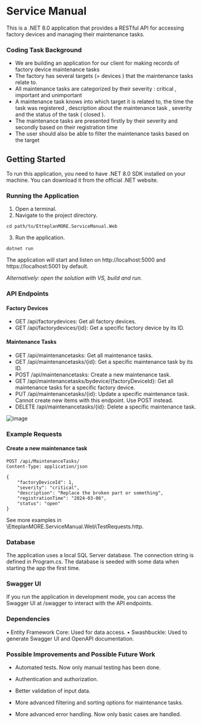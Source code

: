 # Service Manual

This is a .NET 8.0 application that provides a RESTful API for accessing factory devices and managing their 
maintenance tasks.

### Coding Task Background

- We are building an application for our client for making records of factory device
maintenance tasks
- The factory has several targets (= devices ) that the maintenance tasks relate to.
- All maintenance tasks are categorized by their severity : critical , important and
unimportant
- A maintenance task knows into which target it is related to, the time the task was
registered , description about the maintenance task , severity and the status of the task
( closed ).
- The maintenance tasks are presented firstly by their severity and secondly based on
their registration time
- The user should also be able to filter the maintenance tasks based on the target

## Getting Started

To run this application, you need to have .NET 8.0 SDK installed on your machine. You can download it from the official .NET website.

### Running the Application

1.	Open a terminal.
2.	Navigate to the project directory.
```
cd path/to/EtteplanMORE.ServiceManual.Web
```

3.	Run the application.

```
dotnet run
```

The application will start and listen on http://localhost:5000 and https://localhost:5001 by default.

_Alternatively: open the solution with VS, build and run._

### API Endpoints

#### Factory Devices
-	GET /api/factorydevices: Get all factory devices.
-	GET /api/factorydevices/{id}: Get a specific factory device by its ID.

#### Maintenance Tasks
-	GET /api/maintenancetasks: Get all maintenance tasks.
-	GET /api/maintenancetasks/{id}: Get a specific maintenance task by its ID.
-	POST /api/maintenancetasks: Create a new maintenance task.
-	GET /api/maintenancetasks/bydevice/{factoryDeviceId}: Get all maintenance tasks for a specific factory device.
-	PUT /api/maintenancetasks/{id}: Update a specific maintenance task. Cannot create new items with this endpoint. Use POST instead.
-	DELETE /api/maintenancetasks/{id}: Delete a specific maintenance task.

![image](https://github.com/JaakkoHirvela/ServiceManual/assets/97606286/2dc01ad3-fa88-487e-b989-56943fdfa976)

### Example Requests

#### Create a new maintenance task
```
POST /api/MaintenanceTasks/
Content-Type: application/json

{
    "factoryDeviceId": 1,
    "severity": "critical",
    "description": "Replace the broken part or something",
    "registrationTime": "2024-03-06",
    "status": "open"
}
```

See more examples in \EtteplanMORE.ServiceManual.Web\TestRequests.http.

### Database
The application uses a local SQL Server database. The connection string is defined in Program.cs. The database is seeded with some data when starting the app the first time.

### Swagger UI
If you run the application in development mode, you can access the Swagger UI at /swagger to interact with the API endpoints.

### Dependencies
•	Entity Framework Core: Used for data access.
•	Swashbuckle: Used to generate Swagger UI and OpenAPI documentation.

### Possible Improvements and Possible Future Work

-   Automated tests. Now only manual testing has been done.

-	Authentication and authorization.

-	Better validation of input data.

-   More advanced filtering and sorting options for maintenance tasks.

-   More advanced error handling. Now only basic cases are handled.
